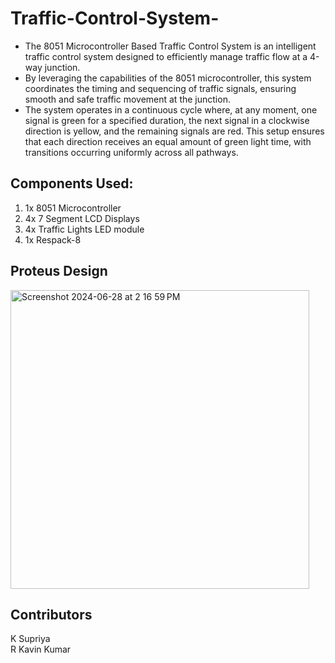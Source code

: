 # Traffic-Control-System-
- The 8051 Microcontroller Based Traffic Control System is an intelligent traffic control system designed to efficiently manage traffic flow at a 4-way junction. 
- By leveraging the capabilities of the 8051 microcontroller, this system coordinates the timing and sequencing of traffic signals, ensuring smooth and safe traffic movement at the junction.
- The system operates in a continuous cycle where, at any moment, one signal is green for a specified duration, the next signal in a clockwise direction is yellow, and the remaining signals are red. This setup ensures that each direction receives an equal amount of green light time, with transitions occurring uniformly across all pathways.

## Components Used:
1. 1x 8051 Microcontroller
2. 4x 7 Segment LCD Displays
3. 4x Traffic Lights LED module
4. 1x Respack-8

## Proteus Design
<img width="478" alt="Screenshot 2024-06-28 at 2 16 59 PM" src="https://github.com/supriyakommini/Traffic-Control-System-/assets/160637240/54dd1a5b-e4a1-4265-b63d-ff3bf3950284">

## Contributors
K Supriya<br>
R Kavin Kumar
